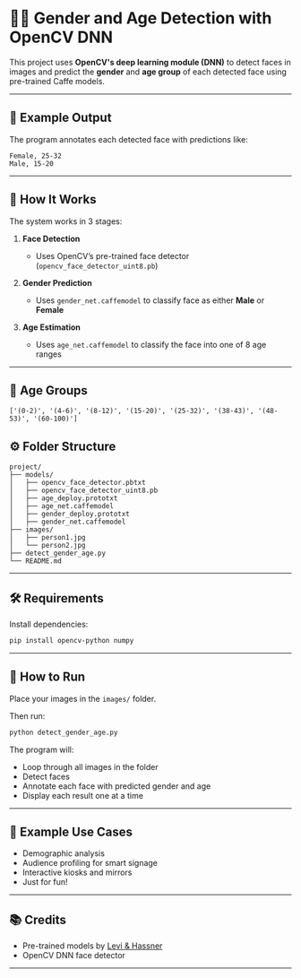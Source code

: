 # 🧑‍💻 Gender and Age Detection with OpenCV DNN

This project uses **OpenCV's deep learning module (DNN)** to detect faces in images and predict the **gender** and **age group** of each detected face using pre-trained Caffe models.

---

## 📸 Example Output

The program annotates each detected face with predictions like:

```
Female, 25-32
Male, 15-20
```

---

## 🧠 How It Works

The system works in 3 stages:

1. **Face Detection**

   * Uses OpenCV’s pre-trained face detector (`opencv_face_detector_uint8.pb`)

2. **Gender Prediction**

   * Uses `gender_net.caffemodel` to classify face as either **Male** or **Female**

3. **Age Estimation**

   * Uses `age_net.caffemodel` to classify the face into one of 8 age ranges

---

## 🧾 Age Groups

```
['(0-2)', '(4-6)', '(8-12)', '(15-20)', '(25-32)', '(38-43)', '(48-53)', '(60-100)']
```

## ⚙️ Folder Structure

```
project/
├── models/
│   ├── opencv_face_detector.pbtxt
│   ├── opencv_face_detector_uint8.pb
│   ├── age_deploy.prototxt
│   ├── age_net.caffemodel
│   ├── gender_deploy.prototxt
│   ├── gender_net.caffemodel
├── images/
│   ├── person1.jpg
│   └── person2.jpg
├── detect_gender_age.py
└── README.md
```

---

## 🛠 Requirements

Install dependencies:

```bash
pip install opencv-python numpy
```

---

## 🚀 How to Run

Place your images in the `images/` folder.

Then run:

```bash
python detect_gender_age.py
```

The program will:

* Loop through all images in the folder
* Detect faces
* Annotate each face with predicted gender and age
* Display each result one at a time

---

## 🧪 Example Use Cases

* Demographic analysis
* Audience profiling for smart signage
* Interactive kiosks and mirrors
* Just for fun!

---


## 📚 Credits

* Pre-trained models by [Levi & Hassner](https://talhassner.github.io/home/projects/Adience/)
* OpenCV DNN face detector

---
